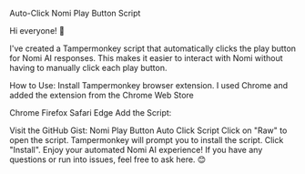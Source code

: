Auto-Click Nomi Play Button Script

Hi everyone! 👋

I've created a Tampermonkey script that automatically clicks the play button for Nomi AI responses. This makes it easier to interact with Nomi without having to manually click each play button.

How to Use:
Install Tampermonkey browser extension.  I used Chrome and added the extension from the Chrome Web Store

Chrome
Firefox
Safari
Edge
Add the Script:

Visit the GitHub Gist: Nomi Play Button Auto Click Script
Click on "Raw" to open the script.
Tampermonkey will prompt you to install the script. Click "Install".
Enjoy your automated Nomi AI experience! If you have any questions or run into issues, feel free to ask here. 😊
